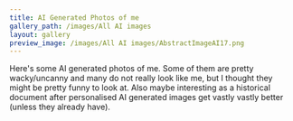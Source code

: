 ```yaml
---
title: AI Generated Photos of me
gallery_path: /images/All AI images
layout: gallery
preview_image: /images/All AI images/AbstractImageAI17.png
---
```

Here's some AI generated photos of me. Some of them are pretty wacky/uncanny and many do not really look like me, but I thought they might be pretty funny to look at. Also maybe interesting as a historical document after personalised AI generated images get vastly vastly better (unless they already have).